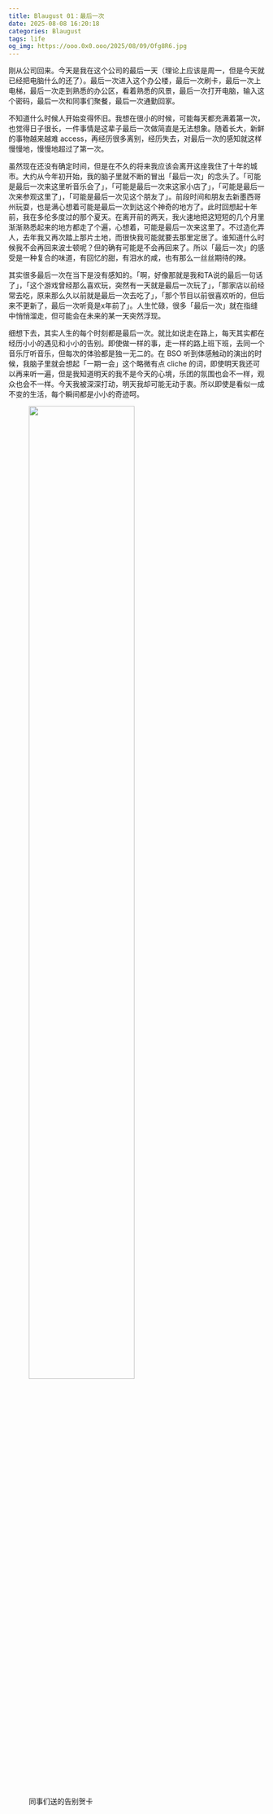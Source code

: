 ```yaml
---
title: Blaugust 01：最后一次
date: 2025-08-08 16:20:18
categories: Blaugust
tags: life
og_img: https://ooo.0x0.ooo/2025/08/09/Ofg8R6.jpg
---
```


刚从公司回来。今天是我在这个公司的最后一天（理论上应该是周一，但是今天就已经把电脑什么的还了）。最后一次进入这个办公楼，最后一次刷卡，最后一次上电梯，最后一次走到熟悉的办公区，看着熟悉的风景，最后一次打开电脑，输入这个密码，最后一次和同事们聚餐，最后一次通勤回家。



不知道什么时候人开始变得怀旧。我想在很小的时候，可能每天都充满着第一次，也觉得日子很长，一件事情是这辈子最后一次做简直是无法想象。随着长大，新鲜的事物越来越难 access，再经历很多离别，经历失去，对最后一次的感知就这样慢慢地，慢慢地超过了第一次。

虽然现在还没有确定时间，但是在不久的将来我应该会离开这座我住了十年的城市。大约从今年初开始，我的脑子里就不断的冒出「最后一次」的念头了。「可能是最后一次来这里听音乐会了」，「可能是最后一次来这家小店了」，「可能是最后一次来参观这里了」，「可能是最后一次见这个朋友了」。前段时间和朋友去新墨西哥州玩耍，也是满心想着可能是最后一次到达这个神奇的地方了。此时回想起十年前，我在多伦多度过的那个夏天。在离开前的两天，我火速地把这短短的几个月里渐渐熟悉起来的地方都走了个遍，心想着，可能是最后一次来这里了。不过造化弄人，去年我又再次踏上那片土地，而很快我可能就要去那里定居了。谁知道什么时候我不会再回来波士顿呢？但的确有可能是不会再回来了。所以「最后一次」的感受是一种复合的味道，有回忆的甜，有泪水的咸，也有那么一丝丝期待的辣。

其实很多最后一次在当下是没有感知的。「啊，好像那就是我和TA说的最后一句话了」，「这个游戏曾经那么喜欢玩，突然有一天就是最后一次玩了」，「那家店以前经常去吃，原来那么久以前就是最后一次去吃了」，「那个节目以前很喜欢听的，但后来不更新了，最后一次听竟是x年前了」。人生忙碌，很多「最后一次」就在指缝中悄悄溜走，但可能会在未来的某一天突然浮现。

细想下去，其实人生的每个时刻都是最后一次。就比如说走在路上，每天其实都在经历小小的遇见和小小的告别。即使做一样的事，走一样的路上班下班，去同一个音乐厅听音乐，但每次的体验都是独一无二的。在 BSO 听到体感触动的演出的时候，我脑子里就会想起「一期一会」这个略微有点 cliche 的词，即使明天我还可以再来听一遍，但是我知道明天的我不是今天的心境，乐团的氛围也会不一样，观众也会不一样。今天我被深深打动，明天我却可能无动于衷。所以即使是看似一成不变的生活，每个瞬间都是小小的奇迹呵。

<figure>
<img src="https://ooo.0x0.ooo/2025/08/09/Ofg8R6.jpg" width="70%"/>
<figcaption>
同事们送的告别贺卡
</figcaption>
</figure>
